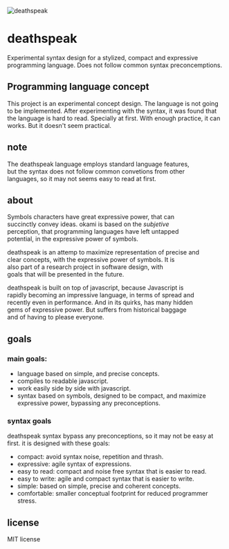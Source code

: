 ![deathspeak](http://www.ozkeebo.com/stuff/img/deathspeak-w.svg)


# deathspeak

Experimental syntax design for a stylized, compact and expressive
programming language. Does not follow common syntax preconcemptions.


## Programming language concept

This project is an experimental concept design. The language is not
going to be implemented. After experimenting with the syntax, it was
found that the language is hard to read. Specially at first. With
enough practice, it can works. But it doesn't seem practical.

## note

The deathspeak language employs standard language features,  
but the syntax does not follow common convetions from other  
languages, so it may not seems easy to read at first.  

## about

Symbols characters have great expressive power, that can  
succinctly convey ideas. okami is based on the _subjetive_  
perception, that programming languages have left untapped  
potential, in the expressive power of symbols.

deathspeak is an attemp to maximize representation of precise and  
clear concepts, with the expressive power of symbols. It is  
also part of a research project in software design, with  
goals that will be presented in the future.

deathspeak is built on top of javascript, because Javascript is  
rapidly becoming an impressive language, in terms of spread and  
recently even in performance. And in its quirks, has many hidden  
gems of expressive power. But suffers from historical baggage  
and of having to please everyone.

## goals

### main goals:

* language based on simple, and precise concepts.
* compiles to readable javascript.
* work easily side by side with javascript.
* syntax based on symbols, designed to be compact, and maximize 
  expressive power, bypassing any preconceptions.

### syntax goals

deathspeak syntax bypass any preconceptions, so it may not be
easy at first. it is designed with these goals:

* compact: avoid syntax noise, repetition and thrash.
* expressive: agile syntax of expressions.
* easy to read: compact and noise free syntax that is easier to read.
* easy to write: agile and compact syntax that is easier to write.
* simple: based on simple, precise and coherent concepts.
* comfortable: smaller conceptual footprint for reduced programmer stress.

## license

MIT license









